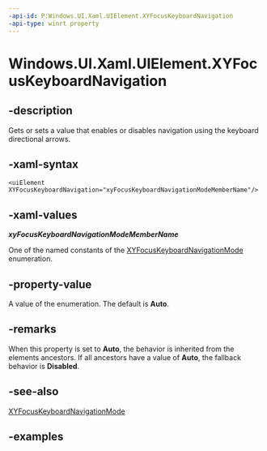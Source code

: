 ```yaml
---
-api-id: P:Windows.UI.Xaml.UIElement.XYFocusKeyboardNavigation
-api-type: winrt property
---
```


<!-- Property syntax.
public XYFocusKeyboardNavigationMode XYFocusKeyboardNavigation { get;  set; }
-->

# Windows.UI.Xaml.UIElement.XYFocusKeyboardNavigation

## -description

Gets or sets a value that enables or disables navigation using the keyboard directional arrows.

## -xaml-syntax

```xaml
<uiElement XYFocusKeyboardNavigation="xyFocusKeyboardNavigationModeMemberName"/>
```

## -xaml-values

***xyFocusKeyboardNavigationModeMemberName***

One of the named constants of the [XYFocusKeyboardNavigationMode](../windows.ui.xaml.input/xyfocuskeyboardnavigationmode.md) enumeration.

## -property-value

A value of the enumeration. The default is **Auto**.

## -remarks

When this property is set to **Auto**, the behavior is inherited from the elements ancestors. If all ancestors have a value of **Auto**, the fallback behavior is **Disabled**.  

## -see-also

[XYFocusKeyboardNavigationMode](../windows.ui.xaml.input/xyfocuskeyboardnavigationmode.md)

## -examples

